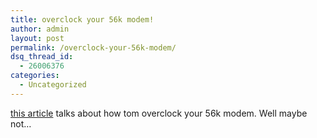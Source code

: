 ```yaml
---
title: overclock your 56k modem!
author: admin
layout: post
permalink: /overclock-your-56k-modem/
dsq_thread_id:
  - 26006376
categories:
  - Uncategorized
---
```

[this article][1] talks about how tom overclock your 56k modem. Well maybe not&#8230;

 [1]: http://www.subzerotech.com/index.php?module=sz_articles_display&id=26